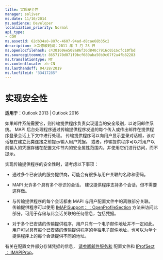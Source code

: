 ```yaml
---
title: 实现安全性
manager: soliver
ms.date: 11/16/2014
ms.audience: Developer
localization_priority: Normal
api_type:
- COM
ms.assetid: 62db34a0-887c-4607-94ad-d8cae68b35c2
description: 上次修改时间：2011 年 7 月 23 日
ms.openlocfilehash: c430160ee508a86f36d840c7916c0516cfc10fbd
ms.sourcegitcommit: 8657170d071f9bcf680aba50b9c07f2a4fb82283
ms.translationtype: MT
ms.contentlocale: zh-CN
ms.lasthandoff: 04/28/2019
ms.locfileid: "33417285"
---
```

# <a name="implementing-security"></a>实现安全性

  
  
**适用于**：Outlook 2013 | Outlook 2016 
  
如果邮件系统需要它，则传输提供程序负责实现适当的安全级别，以访问邮件系统。 MAPI 后台处理程序通过传输提供程序发送的每个传入或传出邮件在提供程序登录会话上下文中进行处理。 传输提供程序可以向用户显示登录对话框，该对话框在建立此类连接之前提示输入用户凭据。 或者，传输提供程序可以将用户以前输入的凭据存储在配置文件节内的安全属性范围内，并使用它们进行访问，而不提示。
  
实现传输提供程序的安全性时，请考虑以下事项：
  
- 通过多个已安装的服务提供商，可能会有很多与用户关联的名称和密码。
    
- MAPI 允许多个具有多个标识的会话。 建议提供程序支持多个会话，但不需要这样做。
    
- 与传输提供程序的每个会话都由 MAPI 与用户配置文件中的离散部分关联。 传输提供程序可以使用 [IMAPISupport：：OpenProfileSection](imapisupport-openprofilesection.md) 方法来访问此部分，可用于存储与此会话关联的任何信息，包括凭据。 
    
- 对于多个已安装的传输提供程序，用户只有一个电子邮件地址并不一定如此。 用户可以具有每个已安装的传输提供程序的单独电子邮件地址，也可以为单个提供程序上的每个会话提供不同的地址。
    
有关在配置文件部分存储凭据的信息， [请参阅邮件服务和](message-services-and-profiles.md) 配置文件和 [IProfSect ： IMAPIProp](iprofsectimapiprop.md)。
  

